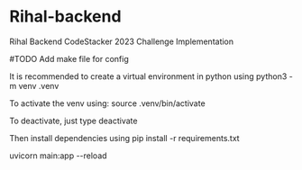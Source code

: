 # Rihal-backend
Rihal Backend CodeStacker 2023 Challenge Implementation



#TODO
Add make file for config

It is recommended to create a virtual environment in python using python3 -m venv .venv

To activate the venv using: source .venv/bin/activate

To deactivate, just type deactivate

Then install dependencies using pip install -r requirements.txt

uvicorn main:app --reload
